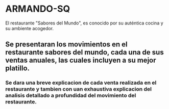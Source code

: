 # ARMANDO-SQ
 El restaurante "Sabores del Mundo", es conocido por su auténtica cocina y su ambiente  acogedor.
 ## Se presentaran los movimientos en el restaurante sabores del mundo, cada una de sus ventas anuales, las cuales incluyen a su mejor platillo.
 ### Se dara una breve explicacion de cada venta realizada en el restaurante y tambien con uan exhaustiva explicacion del analisis detallado a profundidad del movimiento del restaurante.

